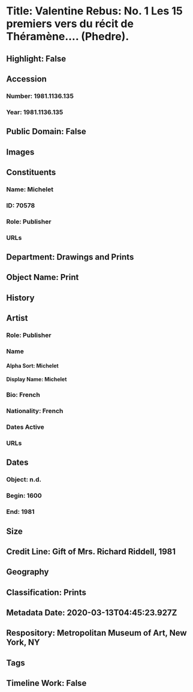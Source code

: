 # Title: Valentine Rebus:  No. 1 Les 15 premiers vers du récit de Théramène.... (Phedre).
## Highlight: False
## Accession
### Number: 1981.1136.135
### Year: 1981.1136.135
## Public Domain: False
## Images
## Constituents
### Name: Michelet
### ID: 70578
### Role: Publisher
### URLs
## Department: Drawings and Prints
## Object Name: Print
## History
## Artist
### Role: Publisher
### Name
#### Alpha Sort: Michelet
#### Display Name: Michelet
### Bio: French
### Nationality: French
### Dates Active
### URLs
## Dates
### Object: n.d.
### Begin: 1600
### End: 1981
## Size
## Credit Line: Gift of Mrs. Richard Riddell, 1981
## Geography
## Classification: Prints
## Metadata Date: 2020-03-13T04:45:23.927Z
## Respository: Metropolitan Museum of Art, New York, NY
## Tags
## Timeline Work: False